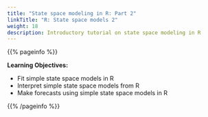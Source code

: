```yaml
---
title: "State space modeling in R: Part 2"
linkTitle: "R: State space models 2"
weight: 18
description: Introductory tutorial on state space modeling in R
---
```


{{% pageinfo %}}

**Learning Objectives:**
* Fit simple state space models in R
* Interpret simple state space models from R
* Make forecasts using simple state space models in R

{{% /pageinfo %}}

